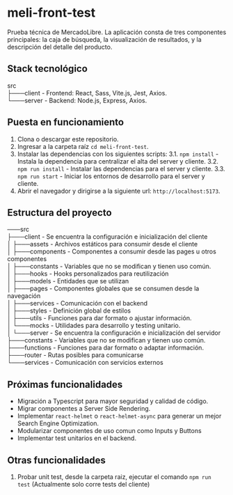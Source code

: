 # meli-front-test

Prueba técnica de MercadoLibre.
La aplicación consta de tres componentes principales: la caja de búsqueda, la visualización de 
resultados, y la descripción del detalle del producto. 

## Stack tecnológico

src  
├───client - Frontend: React, Sass, Vite.js, Jest, Axios.  
└───server - Backend: Node.js, Express, Axios.  

## Puesta en funcionamiento

1. Clona o descargar este repositorio.
2. Ingresar a la carpeta raíz `cd meli-front-test`.
3. Instalar las dependencias con los siguientes scripts:
  3.1. `npm install` - Instala la dependencia para centralizar el alta del server y cliente.
  3.2. `npm run install` - Instalar las dependencias para el server y cliente.
  3.3. `npm run start` - Iniciar los entornos de desarrollo para el server y cliente.
4. Abrir el navegador y dirigirse a la siguiente url: `http://localhost:5173`.

## Estructura del proyecto

───src  
├───client - Se encuentra la configuración e inicialización del cliente  
│ ├───assets - Archivos estáticos para consumir desde el cliente  
│ ├───components - Componentes a consumir desde las pages u otros componentes  
│ ├───constants - Variables que no se modifican y tienen uso común.  
│ ├───hooks - Hooks personalizados para reutilización  
│ ├───models - Entidades que se utilizan  
│ ├───pages - Componentes globales que se consumen desde la navegación  
│ ├───services - Comunicación con el backend  
│ ├───styles - Definición global de estilos  
│ ├───utils - Funciones para dar formato o ajustar información.  
│ └───mocks - Utilidades para desarrollo y testing unitario.  
│
└───server - Se encuentra la configuración e inicialización del servidor  
├───constants - Variables que no se modifican y tienen uso común.  
├───functions - Funciones para dar formato o adaptar información.  
├───router - Rutas posibles para comunicarse  
└───services - Comunicación con servicios externos  

## Próximas funcionalidades

- Migración a Typescript para mayor seguridad y calidad de código.
- Migrar componentes a Server Side Rendering.
- Implementar `react-helmet` o `react-helmet-async` para generar un mejor Search Engine Optimization.
- Modularizar componentes de uso comun como Inputs y Buttons
- Implementar test unitarios en el backend.

## Otras funcionalidades

1. Probar unit test, desde la carpeta raiz, ejecutar el comando `npm run test` (Actualmente solo corre tests del cliente)  